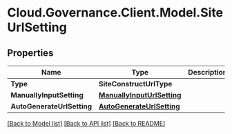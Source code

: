 # Cloud.Governance.Client.Model.SiteUrlSetting
## Properties

Name | Type | Description | Notes
------------ | ------------- | ------------- | -------------
**Type** | **SiteConstructUrlType** |  | [optional] 
**ManuallyInputSetting** | [**ManuallyInputUrlSetting**](ManuallyInputUrlSetting.md) |  | [optional] 
**AutoGenerateUrlSetting** | [**AutoGenerateUrlSetting**](AutoGenerateUrlSetting.md) |  | [optional] 

[[Back to Model list]](../README.md#documentation-for-models) [[Back to API list]](../README.md#documentation-for-api-endpoints) [[Back to README]](../README.md)

